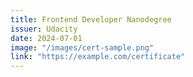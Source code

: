 ```yaml
---
title: Frontend Developer Nanodegree
issuer: Udacity
date: 2024-07-01
image: "/images/cert-sample.png"
link: "https://example.com/certificate"
---
```

